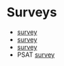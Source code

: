# Surveys

* [survey](https://docs.google.com/forms/d/e/1FAIpQLScfWVgMtS6PVtqGCg1bGdsLCXUMkQEe_o5WrCBIwVJsyxITfw/viewform)
* [survey](https://forms.gle/9TMfMAcrtWxxstVr5)
* [survey](https://forms.gle/eafo2xhmVYsKEkVh9)
* PSAT [survey](https://docs.google.com/forms/d/e/1FAIpQLScCtrr42FmW18xbh9F5KJH0DhZxPz9tfCiql4aorxbOT9TEBg/viewform)